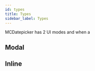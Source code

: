 ```yaml
---
id: types
title: Types
sidebar_label: Types
---
```


MCDatepicker has 2 UI modes and when a

## Modal

## Inline
